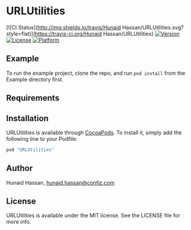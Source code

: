 # URLUtilities

[![CI Status](http://img.shields.io/travis/Hunaid Hassan/URLUtilities.svg?style=flat)](https://travis-ci.org/Hunaid Hassan/URLUtilities)
[![Version](https://img.shields.io/cocoapods/v/URLUtilities.svg?style=flat)](http://cocoapods.org/pods/URLUtilities)
[![License](https://img.shields.io/cocoapods/l/URLUtilities.svg?style=flat)](http://cocoapods.org/pods/URLUtilities)
[![Platform](https://img.shields.io/cocoapods/p/URLUtilities.svg?style=flat)](http://cocoapods.org/pods/URLUtilities)

## Example

To run the example project, clone the repo, and run `pod install` from the Example directory first.

## Requirements

## Installation

URLUtilities is available through [CocoaPods](http://cocoapods.org). To install
it, simply add the following line to your Podfile:

```ruby
pod "URLUtilities"
```

## Author

Hunaid Hassan, hunaid.hassan@confiz.com

## License

URLUtilities is available under the MIT license. See the LICENSE file for more info.
